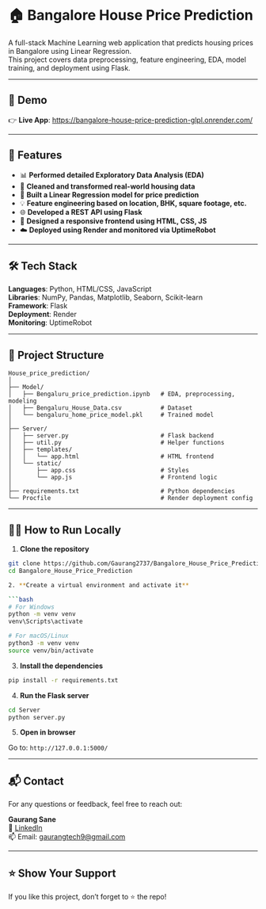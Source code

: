 # 🏠 Bangalore House Price Prediction

A full-stack Machine Learning web application that predicts housing prices in Bangalore using Linear Regression.  
This project covers data preprocessing, feature engineering, EDA, model training, and deployment using Flask.

---

## 🚀 Demo

👉 **Live App**: https://bangalore-house-price-prediction-glpl.onrender.com/

---

## 📌 Features

- 📊 **Performed detailed Exploratory Data Analysis (EDA)**
- 🧹 **Cleaned and transformed real-world housing data**
- 🧠 **Built a Linear Regression model for price prediction**
- 💡 **Feature engineering based on location, BHK, square footage, etc.**
- 🌐 **Developed a REST API using Flask**
- 🎨 **Designed a responsive frontend using HTML, CSS, JS**
- ☁️ **Deployed using Render and monitored via UptimeRobot**

---

## 🛠 Tech Stack

**Languages**: Python, HTML/CSS, JavaScript  
**Libraries**: NumPy, Pandas, Matplotlib, Seaborn, Scikit-learn  
**Framework**: Flask  
**Deployment**: Render  
**Monitoring**: UptimeRobot

---

## 📁 Project Structure

```text
House_price_prediction/
│
├── Model/
│   ├── Bengaluru_price_prediction.ipynb   # EDA, preprocessing, modeling
│   ├── Bengaluru_House_Data.csv           # Dataset
│   └── bengaluru_home_price_model.pkl     # Trained model
│
├── Server/
│   ├── server.py                          # Flask backend
│   ├── util.py                            # Helper functions
│   ├── templates/
│   │   └── app.html                       # HTML frontend
│   └── static/
│       ├── app.css                        # Styles
│       └── app.js                         # Frontend logic
│
├── requirements.txt                       # Python dependencies
└── Procfile                               # Render deployment config
```

---

## 🧑‍💻 How to Run Locally

1. **Clone the repository**

```bash
git clone https://github.com/Gaurang2737/Bangalore_House_Price_Prediction.git
cd Bangalore_House_Price_Prediction

2. **Create a virtual environment and activate it**

```bash
# For Windows
python -m venv venv
venv\Scripts\activate

# For macOS/Linux
python3 -m venv venv
source venv/bin/activate
```

3. **Install the dependencies**

```bash
pip install -r requirements.txt
```

4. **Run the Flask server**

```bash
cd Server
python server.py
```

5. **Open in browser**

Go to: `http://127.0.0.1:5000/`

---


## 📬 Contact

For any questions or feedback, feel free to reach out:

**Gaurang Sane**  
📧 [LinkedIn](https://www.linkedin.com/in/gaurang-sane-84b5b1254)  
📫 Email: gaurangtech9@gmail.com

---

## ⭐ Show Your Support

If you like this project, don’t forget to ⭐ the repo!




